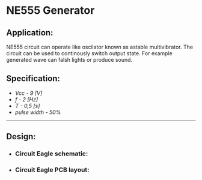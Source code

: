 # NE555 Generator

## Application:
NE555 circuit can operate like oscilator known as astable multivibrator.
The circuit can be used to continously switch output state. For example generated wave can falsh lights or produce sound.

## Specification: 
- *Vcc - 9 [V]*
- *f - 2 [Hz]*
- *T - 0,5 [s]*
- *pulse width - 50%*

---
## Design:
* ### Circuit Eagle schematic:

* ### Circuit Eagle PCB layout:


